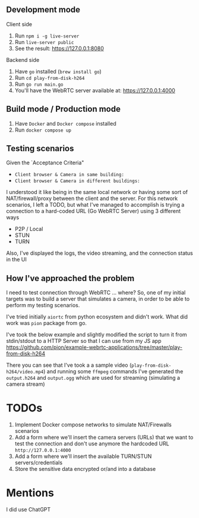 ## Development mode

Client side
1. Run `npm i -g live-server`
2. Run `live-server public`
3. See the result: https://127.0.0.1:8080

Backend side
1. Have `go` installed (`brew install go`)
2. Run `cd play-from-disk-h264`
3. Run `go run main.go`
4. You'll have the WebRTC server available at: https://127.0.0.1:4000


## Build mode / Production mode
1. Have `Docker` and `Docker compose` installed
2. Run `docker compose up`

## Testing scenarios
Given the `Acceptance Criteria" 
* `Client browser & Camera in same building:`
* `Client browser & Camera in different buildings:`

I understood it like being in the same local network or having some sort of NAT/firewall/proxy between the client and the server. 
For this network scenarios, I left a TODO, but what I've managed to accomplish is trying a connection to a hard-coded URL (Go WebRTC Server) using 3 different ways
* P2P / Local
* STUN
* TURN

Also, I've displayed the logs, the video streaming, and the connection status in the UI

## How I've approached the problem

I need to test connection through WebRTC ... where?
So, one of my initial targets was to build a server that simulates a camera, in order to be able to perform my testing scenarios.

I've tried initially `aiortc` from python ecosystem and didn't work. 
What did work was `pion` package from go. 

I've took the below example and slightly modified the script to turn it from stdin/stdout to a HTTP Server so that I can use from my JS app
https://github.com/pion/example-webrtc-applications/tree/master/play-from-disk-h264

There you can see that I've took a a sample video (`play-from-disk-h264/video.mp4`) 
and running some `ffmpeg` commands I've generated the `output.h264` and `output.ogg` which are used for streaming (simulating a camera stream)


# TODOs

1. Implement Docker compose networks to simulate NAT/Firewalls scenarios
2. Add a form where we'll insert the camera servers (URLs) that we want to test the connection and don't use anymore the hardcoded URL `http://127.0.0.1:4000`
3. Add a form where we'll insert the available TURN/STUN servers/credentials
4. Store the sensitive data encrypted or/and into a database


# Mentions
I did use ChatGPT
